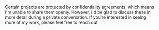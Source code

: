 Certain projects are protected by confidentiality agreements, which means I'm unable to share them openly.
However, I'd be glad to discuss these in more detail during a private conversation. If you're interested in seeing more of my work, please feel free to reach out
